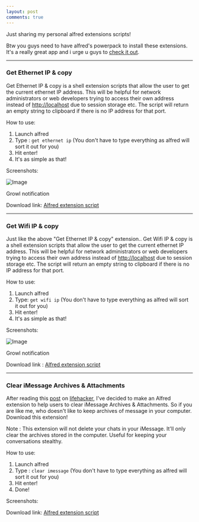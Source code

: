 ```yaml
---
layout: post
comments: true
---
```

Just sharing my personal alfred extensions scripts!

Btw you guys need to have alfred's powerpack to install these extensions. It's a really great app and i urge u guys to [check it out](http://www.alfredapp.com/powerpack/).

* * *

### Get Ethernet IP & copy

Get Ethernet IP & copy is a shell extension scripts that allow the user to get the current ethernet IP address. This will be helpful for network administrators or web developers trying to access their own address instead of [http://localhost](http://localhost/) due to session storage etc. The script will return an empty string to clipboard if there is no IP address for that port.

How to use:

1. Launch alfred
2. Type : `get ethernet ip` (You don't have to type everything as alfred will sort it out for you)
3. Hit enter!
4. It's as simple as that!

Screenshots:

![Image](http://i.imgur.com/d7VAZ.png)

Growl notification

Download link: [Alfred extension script](https://github.com/steve0hh/Alfred-Extensions/raw/master/Get-Ethernet/get-ethernet-ip-and-copy.alfredextension)

* * *

### Get Wifi IP & copy

Just like the above "Get Ethernet IP & copy" extension..
Get Wifi IP & copy is a shell extension scripts that allow the user to get the current ethernet IP address. This will be helpful for network administrators or web developers trying to access their own address instead of [http://localhost](http://localhost/) due to session storage etc. The script will return an empty string to clipboard if there is no IP address for that port.

How to use:

1. Launch alfred
2. Type: `get wifi ip` (You don't have to type everything as alfred will sort it out for you)
3. Hit enter!
4. It's as simple as that!

Screenshots:

![Image](http://i.imgur.com/3O2sh.png)

Growl notification

Download link : [Alfred extension script](https://github.com/steve0hh/Alfred-Extensions/raw/master/Get-Wifi/get-wifi-ip-and-copy.alfredextension)

* * *

### Clear iMessage Archives & Attachments

After reading this [post](http://lifehacker.com/5964563/delete-your-hidden-chat-history-in-messages-and-keep-your-conversations-private) on [lifehacker](http://lifehacker.com/), I've decided to make an Alfred extension to help users to clear iMessage Archives & Attachments. So if you are like me, who doesn't like to keep archives of message in your computer. Download this extension!

Note : This extension will not delete your chats in your iMessage. It'll only clear the archives stored in the computer. Useful for keeping your conversations stealthy.

How to use:

1. Launch alfred
2. Type : `clear imessage` (You don't have to type everything as alfred will sort it out for you)
3. Hit enter!
4. Done!

Screenshots:

Download link: [Alfred extension script](https://github.com/steve0hh/Alfred-Extensions/raw/master/Clear-iMessage/clear-iMessage-archieves.alfredextension)

